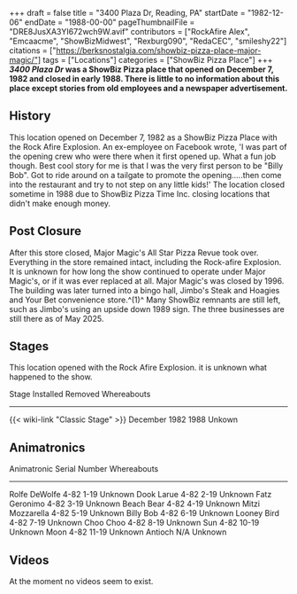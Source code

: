+++
draft = false
title = "3400 Plaza Dr, Reading, PA"
startDate = "1982-12-06"
endDate = "1988-00-00"
pageThumbnailFile = "DRE8JusXA3YI672wch9W.avif"
contributors = ["RockAfire Alex", "Emcaacme", "ShowBizMidwest", "Rexburg090", "RedaCEC", "smileshy22"]
citations = ["https://berksnostalgia.com/showbiz-pizza-place-major-magic/"]
tags = ["Locations"]
categories = ["ShowBiz Pizza Place"]
+++
***3400 Plaza Dr* was a ShowBiz Pizza place that opened on December 7, 1982 and closed in early 1988. There is little to no information about this place except stories from old employees and a newspaper advertisement.**

## History

This location opened on December 7, 1982 as a ShowBiz Pizza Place with the Rock Afire Explosion. An ex-employee on Facebook wrote, 'I was part of the opening crew who were there when it first opened up. What a fun job though. Best cool story for me is that I was the very first person to be "Billy Bob". Got to ride around on a tailgate to promote the opening.....then come into the restaurant and try to not step on any little kids!' The location closed sometime in 1988 due to ShowBiz Pizza Time Inc. closing locations that didn't make enough money.

## Post Closure

After this store closed, Major Magic's All Star Pizza Revue took over. Everything in the store remained intact, including the Rock-afire Explosion. It is unknown for how long the show continued to operate under Major Magic's, or if it was ever replaced at all. Major Magic's was closed by 1996. The building was later turned into a bingo hall, Jimbo's Steak and Hoagies and Your Bet convenience store.^(1)^ Many ShowBiz remnants are still left, such as Jimbo's using an upside down 1989 sign. The three businesses are still there as of May 2025.

## Stages

This location opened with the Rock Afire Explosion. it is unknown what happened to the show.

  Stage                                   Installed       Removed   Whereabouts
  --------------------------------------- --------------- --------- -------------
  {{< wiki-link "Classic Stage" >}}   December 1982   1988      Unkown

## Animatronics

  Animatronic        Serial Number   Whereabouts
  ------------------ --------------- -------------
  Rolfe DeWolfe      4-82 1-19       Unknown
  Dook Larue         4-82 2-19       Unknown
  Fatz Geronimo      4-82 3-19       Unknown
  Beach Bear         4-82 4-19       Unknown
  Mitzi Mozzarella   4-82 5-19       Unknown
  Billy Bob          4-82 6-19       Unknown
  Looney Bird        4-82 7-19       Unknown
  Choo Choo          4-82 8-19       Unknown
  Sun                4-82 10-19      Unknown
  Moon               4-82 11-19      Unknown
  Antioch            N/A             Unknown

## Videos

At the moment no videos seem to exist.
